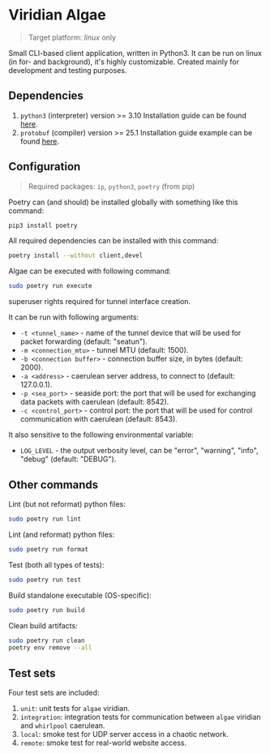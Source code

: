 # Viridian Algae

> Target platform: _linux_ only

Small CLI-based client application, written in Python3.
It can be run on linux (in for- and background), it's highly customizable.
Created mainly for development and testing purposes.

## Dependencies

1. `python3` (interpreter) version >= 3.10
  Installation guide can be found [here](https://www.python.org/downloads/).
2. `protobuf` (compiler) version >= 25.1
  Installation guide example can be found [here](https://grpc.io/docs/protoc-installation/#install-pre-compiled-binaries-any-os).

## Configuration

> Required packages: `ip`, `python3`, `poetry` (from pip)

Poetry can (and should) be installed globally with something like this command:

```bash
pip3 install poetry
```

All required dependencies can be installed with this command:

```bash
poetry install --without client,devel
```

Algae can be executed with following command:

```bash
sudo poetry run execute
```

superuser rights required for tunnel interface creation.

It can be run with following arguments:

- `-t <tunnel_name>` - name of the tunnel device that will be used for packet forwarding (default: "seatun").
- `-m <connection_mtu>` - tunnel MTU (default: 1500).
- `-b <connection buffer>` - connection buffer size, in bytes (default: 2000).
- `-a <address>` - caerulean server address, to connect to (default: 127.0.0.1).
- `-p <sea_port>` - seaside port: the port that will be used for exchanging data packets with caerulean (default: 8542).
- `-c <control_port>` - control port: the port that will be used for control communication with caerulean (default: 8543).

It also sensitive to the following environmental variable:

- `LOG_LEVEL` - the output verbosity level, can be "error", "warning", "info", "debug" (default: "DEBUG").

## Other commands

Lint (but not reformat) python files:

```bash
sudo poetry run lint
```

Lint (and reformat) python files:

```bash
sudo poetry run format
```

Test (both all types of tests):

```bash
sudo poetry run test
```

Build standalone executable (OS-specific):

```bash
sudo poetry run build
```

Clean build artifacts:

```bash
sudo poetry run clean
poetry env remove --all
```

## Test sets

Four test sets are included:

1. `unit`: unit tests for `algae` viridian.
2. `integration`: integration tests for communication between `algae` viridian and `whirlpool` caerulean.
3. `local`: smoke test for UDP server access in a chaotic network.
4. `remote`: smoke test for real-world website access.
